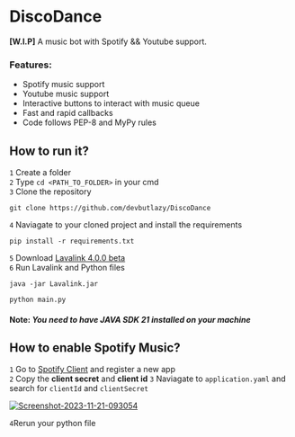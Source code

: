 # DiscoDance

****[W.I.P]**** A music bot with Spotify && Youtube support.

### Features:
- Spotify music support
- Youtube music support
- Interactive buttons to interact with music queue
- Fast and rapid callbacks
- Code follows PEP-8 and MyPy rules

## How to run it?
`1` Create a folder  
`2` Type `cd <PATH_TO_FOLDER>` in your cmd  
`3` Clone the repository
```
git clone https://github.com/devbutlazy/DiscoDance
```
`4` Naviagate to your cloned project and install the requirements
```
pip install -r requirements.txt
```
`5` Download [Lavalink 4.0.0 beta](https://github.com/lavalink-devs/Lavalink/releases/tag/4.0.0-beta.5)  
`6` Run Lavalink and Python files
```
java -jar Lavalink.jar

python main.py
```

#### Note: *You need to have JAVA SDK 21 installed on your machine*

## How to enable Spotify Music?

`1` Go to [Spotify Client](https://developer.spotify.com/dashboard) and register a new app  
`2` Copy the **client secret** and **client id**
`3` Naviagate to `application.yaml` and search for `clientId` and `clientSecret`

<a href="https://ibb.co/6mHwHd8"><img src="https://i.ibb.co/1LrQrSM/Screenshot-2023-11-21-093054.png" alt="Screenshot-2023-11-21-093054" border="0"></a>

`4`Rerun your python file